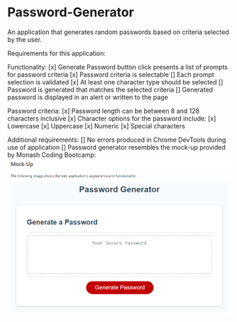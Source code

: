# Password-Generator
An application that generates random passwords based on criteria selected by the user.

<!--- Deployed link ---> 
<!-- ![screenshot of my application](link.PNG?raw=true "passwordGeneratorScreenshot) -->

Requirements for this application:

Functionality:
  [x] Generate Password button click presents a list of prompts for password criteria
  [x] Password criteria is selectable
  [] Each prompt selection is validated
  [x] At least one character type should be selected
  [] Password is generated that matches the selected criteria
  [] Generated password is displayed in an alert or written to the page

Password criteria:
  [x] Password length can be between 8 and 128 characters inclusive
  [x] Character options for the password include:
    [x] Lowercase
    [x] Uppercase
    [x] Numeric
    [x] Special characters

Additional requirements:
  [] No errors produced in Chrome DevTools during use of application
  [] Password generator resembles the mock-up provided by Monash Coding Bootcamp:
![screenshot of the mockup application](assets/images/mockupScreenshot.PNG?raw=true "mockupScreenshot")